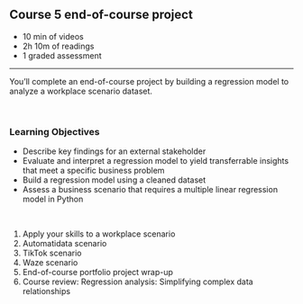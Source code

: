 ## Course 5 end-of-course project

- 10 min of videos
- 2h 10m of readings
- 1 graded assessment

<hr>

You’ll complete an end-of-course project by building a regression model to analyze a workplace scenario dataset.

<br>

### Learning Objectives

- Describe key findings for an external stakeholder
- Evaluate and interpret a regression model to yield transferrable insights that meet a specific business problem
- Build a regression model using a cleaned dataset
- Assess a business scenario that requires a multiple linear regression model in Python

<br>

1. Apply your skills to a workplace scenario
2. Automatidata scenario
3. TikTok scenario
4. Waze scenario
5. End-of-course portfolio project wrap-up
6. Course review: Regression analysis: Simplifying complex data relationships

